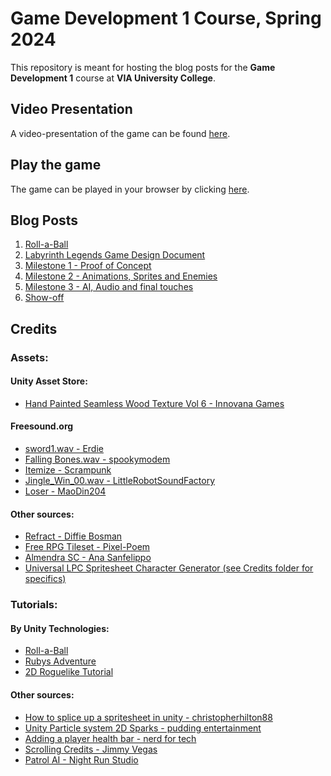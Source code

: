 # Game Development 1 Course, Spring 2024 #

This repository is meant for hosting the blog posts for the **Game Development 1** course at **VIA University College**.

## Video Presentation

A video-presentation of the game can be found [here](https://youtu.be/igNg7yBIvdU).

## Play the game

The game can be played in your browser by clicking [here](https://christianhougaardpedersen.github.io/LabyrinthLegendsWebGL/).

## Blog Posts

1) [Roll-a-Ball](/Roll-a-Ball/Roll-a-Ball.md)
2) [Labyrinth Legends Game Design Document](/Labyrinth-Legends/GDD.md)
3) [Milestone 1 - Proof of Concept](/Labyrinth-Legends/Milestone1.md)
4) [Milestone 2 - Animations, Sprites and Enemies](/Labyrinth-Legends/Milestone2.md) 
5) [Milestone 3 - AI, Audio and final touches](/Labyrinth-Legends/Milestone3.md)
6) [Show-off](/Labyrinth-Legends/FinalBlogPost.md)


## Credits

### Assets:

#### Unity Asset Store:
- [Hand Painted Seamless Wood Texture Vol 6 - Innovana Games](https://assetstore.unity.com/packages/2d/textures-materials/wood/hand-painted-seamless-wood-texture-vol-6-162145)

#### Freesound.org
- [sword1.wav - Erdie](https://freesound.org/s/27826/)
- [Falling Bones.wav - spookymodem](https://freesound.org/s/202091/)
- [Itemize - Scrampunk](https://freesound.org/s/345297/)
- [Jingle_Win_00.wav - LittleRobotSoundFactory](https://freesound.org/s/270528/)
- [Loser - MaoDin204](https://freesound.org/s/717522/)

#### Other sources:
- [Refract - Diffie Bosman](https://www.bensound.com/royalty-free-music/track/refract-dark-calm)
- [Free RPG Tileset - Pixel-Poem](https://pixel-poem.itch.io/free-rpg-tileset)
- [Almendra SC - Ana Sanfelippo](https://fonts.google.com/selection?query=almendra)
- [Universal LPC Spritesheet Character Generator (see Credits folder for specifics)](https://sanderfrenken.github.io/Universal-LPC-Spritesheet-Character-Generator/)

### Tutorials:

#### By Unity Technologies:

- [Roll-a-Ball](https://learn.unity.com/project/roll-a-ball?uv=2022.3)
- [Rubys Adventure](https://learn.unity.com/project/ruby-s-2d-rpg?uv=2020.3)
- [2D Roguelike Tutorial](https://learn.unity.com/project/2d-roguelike-tutorial?uv=5.x)

#### Other sources:
- [How to splice up a spritesheet in unity - christopherhilton88](https://christopherhilton88.medium.com/how-to-slice-up-a-spritesheet-in-unity-7caf262acad8)
- [Unity Particle system 2D Sparks - pudding entertainment](https://pudding-entertainment.medium.com/unity-particle-system-2d-sparks-cd74a23a945)
- [Adding a player health bar - nerd for tech](https://medium.com/nerd-for-tech/adding-a-player-health-bar-d59d629c1311)
- [Scrolling Credits - Jimmy Vegas](https://www.youtube.com/watch?v=cj6hwCjiVZE)
- [Patrol AI - Night Run Studio](https://www.youtube.com/watch?v=l7VyxIzAIAc)


